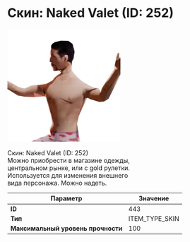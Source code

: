 # Скин: Naked Valet (ID: 252)

![Item Image](../img/443.webp?raw=true)

Скин: Naked Valet (ID: 252)<br>Можно приобрести в магазине одежды,<br>центральном рынке, или с gold рулетки.<br>Используется для изменения внешнего<br>вида персонажа. Можно надеть.


| Параметр | Значение |
|----------|----------|
| **ID** | 443 |
| **Тип** | ITEM_TYPE_SKIN |
| **Максимальный уровень прочности** | 100 |

